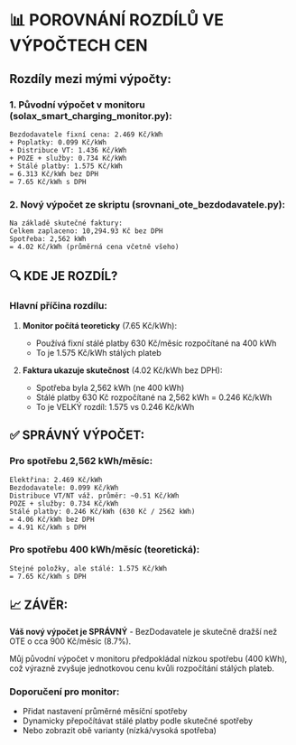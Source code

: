 # 📊 POROVNÁNÍ ROZDÍLŮ VE VÝPOČTECH CEN

## Rozdíly mezi mými výpočty:

### 1. **Původní výpočet v monitoru** (solax_smart_charging_monitor.py):
```
Bezdodavatele fixní cena: 2.469 Kč/kWh
+ Poplatky: 0.099 Kč/kWh
+ Distribuce VT: 1.436 Kč/kWh
+ POZE + služby: 0.734 Kč/kWh
+ Stálé platby: 1.575 Kč/kWh
= 6.313 Kč/kWh bez DPH
= 7.65 Kč/kWh s DPH
```

### 2. **Nový výpočet ze skriptu** (srovnani_ote_bezdodavatele.py):
```
Na základě skutečné faktury:
Celkem zaplaceno: 10,294.93 Kč bez DPH
Spotřeba: 2,562 kWh
= 4.02 Kč/kWh (průměrná cena včetně všeho)
```

## 🔍 KDE JE ROZDÍL?

### Hlavní příčina rozdílu:

1. **Monitor počítá teoreticky** (7.65 Kč/kWh):
   - Používá fixní stálé platby 630 Kč/měsíc rozpočítané na 400 kWh
   - To je 1.575 Kč/kWh stálých plateb

2. **Faktura ukazuje skutečnost** (4.02 Kč/kWh bez DPH):
   - Spotřeba byla 2,562 kWh (ne 400 kWh)
   - Stálé platby 630 Kč rozpočítané na 2,562 kWh = 0.246 Kč/kWh
   - To je VELKÝ rozdíl: 1.575 vs 0.246 Kč/kWh

## ✅ SPRÁVNÝ VÝPOČET:

### Pro spotřebu 2,562 kWh/měsíc:
```
Elektřina: 2.469 Kč/kWh
Bezdodavatele: 0.099 Kč/kWh
Distribuce VT/NT váž. průměr: ~0.51 Kč/kWh
POZE + služby: 0.734 Kč/kWh
Stálé platby: 0.246 Kč/kWh (630 Kč / 2562 kWh)
= 4.06 Kč/kWh bez DPH
= 4.91 Kč/kWh s DPH
```

### Pro spotřebu 400 kWh/měsíc (teoretická):
```
Stejné položky, ale stálé: 1.575 Kč/kWh
= 7.65 Kč/kWh s DPH
```

## 📈 ZÁVĚR:

**Váš nový výpočet je SPRÁVNÝ** - BezDodavatele je skutečně dražší než OTE o cca 900 Kč/měsíc (8.7%).

Můj původní výpočet v monitoru předpokládal nízkou spotřebu (400 kWh), což výrazně zvyšuje jednotkovou cenu kvůli rozpočítání stálých plateb.

### Doporučení pro monitor:
- Přidat nastavení průměrné měsíční spotřeby
- Dynamicky přepočítávat stálé platby podle skutečné spotřeby
- Nebo zobrazit obě varianty (nízká/vysoká spotřeba)